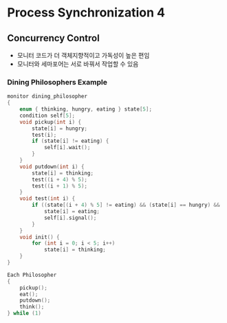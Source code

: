 # Process Synchronization 4

## Concurrency Control

* 모니터 코드가 더 객체지향적이고 가독성이 높은 편임
* 모니터와 세마포어는 서로 바꿔서 작업할 수 있음

### Dining Philosophers Example

```c
monitor dining_philosopher
{
    enum { thinking, hungry, eating } state[5];
    condition self[5];
    void pickup(int i) {
        state[i] = hungry;
        test(i);
        if (state[i] != eating) {
            self[i].wait();
        }
    }
    void putdown(int i) {
        state[i] = thinking;
        test((i + 4) % 5);
        test((i + 1) % 5);
    }
    void test(int i) {
        if ((state[(i + 4) % 5] != eating) && (state[i] == hungry) && (state[(i + 1) % 5] != eating)) {
            state[i] = eating;
            self[i].signal();
        }
    }
    void init() {
        for (int i = 0; i < 5; i++)
            state[i] = thinking;
    }
}

Each Philosopher
{
    pickup();
    eat();
    putdown();
    think();
} while (1)
```

